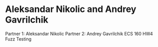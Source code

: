 # Aleksandar Nikolic and Andrey Gavrilchik
Partner 1: Aleksandar Nikolic
Partner 2: Andrey Gavrilchik
ECS 160 HW4 Fuzz Testing
